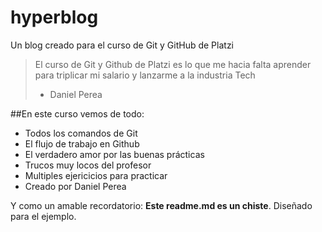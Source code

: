 # hyperblog
Un blog creado para el curso de Git y GitHub de Platzi
>El curso de Git y Github de Platzi es lo que me hacia falta aprender para triplicar mi salario y lanzarme a la industria Tech
> - Daniel Perea

##En este curso vemos de todo:
* Todos los comandos de Git
* El flujo de trabajo en Github
* El verdadero amor por las buenas prácticas
* Trucos muy locos del profesor
* Multiples ejericicios para practicar
* Creado por Daniel Perea 

Y como un amable recordatorio: **Este readme.md es un chiste**. Diseñado para el ejemplo.